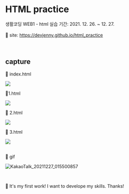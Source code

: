 # HTML practice
생활코딩 WEB1 - html 실습
기간: 2021. 12. 26. ~ 12. 27.
<br><br>
💜 site: https://devjenny.github.io/html_practice
<br><br><br>
## capture

<p>🌹 index.html</p>
<img src="https://img1.daumcdn.net/thumb/R1280x0/?scode=mtistory2&fname=https%3A%2F%2Fblog.kakaocdn.net%2Fdn%2FdkAlat%2Fbtro12GcZJX%2FR5V8IqtYXO9ZsWU3EdL1R1%2Fimg.png">
<br>
<p>🌹1.html</p>
<img src="https://img1.daumcdn.net/thumb/R1280x0/?scode=mtistory2&fname=https%3A%2F%2Fblog.kakaocdn.net%2Fdn%2FC9qoZ%2FbtroSKNQkGj%2FVnBvYEI5mfSJsZK10arPLk%2Fimg.png">
<br>
<p>🌹 2.html</p>
<img src="https://img1.daumcdn.net/thumb/R1280x0/?scode=mtistory2&fname=https%3A%2F%2Fblog.kakaocdn.net%2Fdn%2Fb57jC1%2FbtroTUJc3M1%2Futriqaa0zhWYgOGBtrwsO1%2Fimg.png">
<br>
<p>🌹 3.html</p>
<img src="https://img1.daumcdn.net/thumb/R1280x0/?scode=mtistory2&fname=https%3A%2F%2Fblog.kakaocdn.net%2Fdn%2FLaHC6%2Fbtro30H8EgH%2FjlJ0tUok4CCZ7XYg29FYT1%2Fimg.png">
<br><br>
<p>🌹 gif</p>

![KakaoTalk_20211227_015500857](https://user-images.githubusercontent.com/90188412/147415030-8c9a57cf-feb1-4811-8e31-21046b7cd5a7.gif)

<br>
<p> 💎 It's my first work! I want to develope my skills. Thanks! </p>
